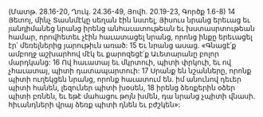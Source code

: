 (Մատթ. 28.16-20, Ղուկ. 24.36-49, Յովհ. 20.19-23, Գործք 1.6-8)
14 Յետոյ, մինչ Տասնմէկը սեղան էին նստել, Յիսուս նրանց երեւաց եւ յանդիմանեց նրանց իրենց անհաւատութեան եւ խստասրտութեան համար, որովհետեւ չէին հաւատացել նրանց, որոնց ինքը երեւացել էր՝ մեռելներից յարութիւն առած:
15 Եւ նրանց ասաց. «Գնացէ՛ք ամբողջ աշխարհով մէկ եւ քարոզեցէ՛ք Աւետարանը բոլոր մարդկանց: 16 Ով հաւատայ եւ մկրտուի, պիտի փրկուի, եւ ով չհաւատայ, պիտի դատապարտուի: 17 Սրանք են նշանները, որոնք պիտի ուղեկցեն նրանց, որոնք հաւատում են. իմ անունով դեւեր պիտի հանեն, լեզուներ պիտի խօսեն, 18 իրենց ձեռքերին օձեր պիտի բռնեն, եւ եթէ մահացու թոյն խմեն, դա նրանց չպիտի վնասի. հիւանդների վրայ ձեռք պիտի դնեն եւ բժշկեն»:
